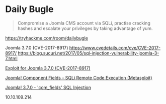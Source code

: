 # Daily Bugle
> Compromise a Joomla CMS account via SQLi, practise cracking hashes and escalate your privileges by taking advantage of yum.

https://tryhackme.com/room/dailybugle


Joomla 3.7.0 (CVE-2017-8917)
https://www.cvedetails.com/cve/CVE-2017-8917/
https://blog.sucuri.net/2017/05/sql-injection-vulnerability-joomla-3-7.html

[Exploit for Joomla 3.7.0 (CVE-2017-8917)](https://github.com/XiphosResearch/exploits/tree/master/Joomblah)

[Joomla! Component Fields - SQLi Remote Code Execution (Metasploit)](https://www.exploit-db.com/exploits/44358)

[Joomla! 3.7.0 - 'com_fields' SQL Injection](https://www.exploit-db.com/exploits/42033)




10.10.109.214